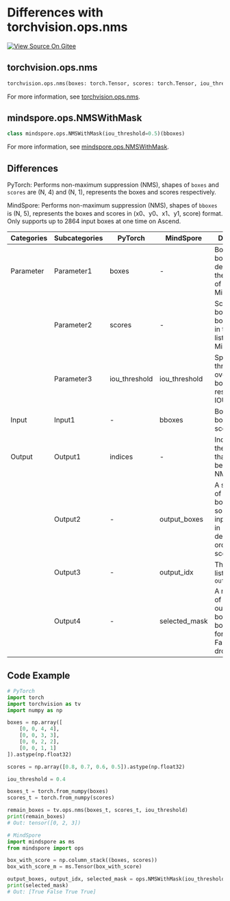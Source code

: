 # Differences with torchvision.ops.nms

[![View Source On Gitee](https://mindspore-website.obs.cn-north-4.myhuaweicloud.com/website-images/r2.4.10/resource/_static/logo_source_en.svg)](https://gitee.com/mindspore/docs/blob/r2.4.10/docs/mindspore/source_en/note/api_mapping/pytorch_diff/nms.md)

## torchvision.ops.nms

```python
torchvision.ops.nms(boxes: torch.Tensor, scores: torch.Tensor, iou_threshold: float)
```

For more information, see [torchvision.ops.nms](https://pytorch.org/vision/0.9/ops.html#torchvision.ops.nms).

## mindspore.ops.NMSWithMask

```python
class mindspore.ops.NMSWithMask(iou_threshold=0.5)(bboxes)
```

For more information, see [mindspore.ops.NMSWithMask](https://mindspore.cn/docs/en/r2.4.10/api_python/ops/mindspore.ops.NMSWithMask.html).

## Differences

PyTorch: Performs non-maximum suppression (NMS), shapes of `boxes` and `scores` are (N, 4) and (N, 1), represents the boxes and scores respectively.

MindSpore: Performs non-maximum suppression (NMS), shapes of `bboxes` is (N, 5), represents the boxes and scores in (x0、y0、x1、y1, score) format. Only supports up to 2864 input boxes at one time on Ascend.

| Categories | Subcategories |PyTorch | MindSpore | Difference |
| --- | ---   | ---   | ---        |---  |
|Parameter | Parameter1 | boxes   | -  | Bounding boxes, defined in the input list of MindSpore |
|     | Parameter2 | scores  | -  | Scores of bounding box, defined in the input list of MindSpore |
|     | Parameter3 | iou_threshold | iou_threshold  | Specify the threshold of overlap boxes with respect to IOU |
|Input | Input1 | -   | bboxes    | Bounding boxes with scores |
|Output | Output1 | indices | -  |  Indices of the elements that have been kept by NMS |
|     | Output2 | - | output_boxes  | A sorted list of bounding boxes by sorting the input bboxes in descending order of score |
|     | Output3 | - | output_idx | The indexes list `output_boxes` |
|     | Output4 | - | selected_mask | A mask list of valid output bounding boxes. True for keep, False for drop |

## Code Example

```python
# PyTorch
import torch
import torchvision as tv
import numpy as np

boxes = np.array([
    [0, 0, 4, 4],
    [0, 0, 3, 3],
    [0, 0, 2, 2],
    [0, 0, 1, 1]
]).astype(np.float32)

scores = np.array([0.8, 0.7, 0.6, 0.5]).astype(np.float32)

iou_threshold = 0.4

boxes_t = torch.from_numpy(boxes)
scores_t = torch.from_numpy(scores)

remain_boxes = tv.ops.nms(boxes_t, scores_t, iou_threshold)
print(remain_boxes)
# Out: tensor([0, 2, 3])

# MindSpore
import mindspore as ms
from mindspore import ops

box_with_score = np.column_stack((boxes, scores))
box_with_score_m = ms.Tensor(box_with_score)

output_boxes, output_idx, selected_mask = ops.NMSWithMask(iou_threshold)(box_with_score_m)
print(selected_mask)
# Out: [True False True True]
```